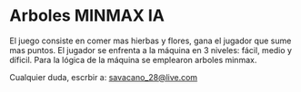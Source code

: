 # Arboles MINMAX IA
El juego consiste en comer mas hierbas y flores, gana el jugador que sume mas puntos.
El jugador se enfrenta a la máquina en 3 niveles: fácil, medio y díficil. Para la lógica de la máquina se emplearon arboles minmax.

Cualquier duda, escrbir a: savacano_28@live.com
